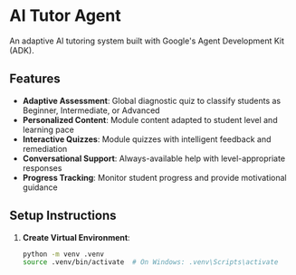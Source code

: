 # AI Tutor Agent

An adaptive AI tutoring system built with Google's Agent Development Kit (ADK).

## Features

- **Adaptive Assessment**: Global diagnostic quiz to classify students as Beginner, Intermediate, or Advanced
- **Personalized Content**: Module content adapted to student level and learning pace
- **Interactive Quizzes**: Module quizzes with intelligent feedback and remediation
- **Conversational Support**: Always-available help with level-appropriate responses
- **Progress Tracking**: Monitor student progress and provide motivational guidance

## Setup Instructions

1. **Create Virtual Environment**:
   ```bash
   python -m venv .venv
   source .venv/bin/activate  # On Windows: .venv\Scripts\activate